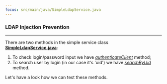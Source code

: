 ```yaml
---
focus: src/main/java/SimpleLdapService.java
---
```


### LDAP Injection Prevention
___

There are two methods in the simple service class **[SimpleLdapService.java](src/main/java/SimpleLdapService.java)**:

1. To check login/password input we have *[authenticateClient](src/main/java/SimpleLdapService.java:33-46)* method;
2. To search user by login (in our case it's 'uid') we have *[searchByUid](src/main/java/SimpleLdapService.java:49-67)* method.

Let's have a look how we can test these methods.